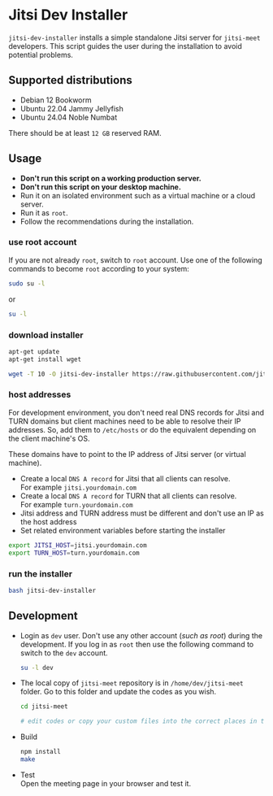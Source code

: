 # Jitsi Dev Installer

`jitsi-dev-installer` installs a simple standalone Jitsi server for `jitsi-meet`
developers. This script guides the user during the installation to avoid
potential problems.

## Supported distributions

- Debian 12 Bookworm
- Ubuntu 22.04 Jammy Jellyfish
- Ubuntu 24.04 Noble Numbat

There should be at least `12 GB` reserved RAM.

## Usage

- **Don't run this script on a working production server.**
- **Don't run this script on your desktop machine.**
- Run it on an isolated environment such as a virtual machine or a cloud server.
- Run it as `root`.
- Follow the recommendations during the installation.

### use root account

If you are not already `root`, switch to `root` account. Use one of the
following commands to become `root` according to your system:

```bash
sudo su -l
```

or

```bash
su -l
```

### download installer

```bash
apt-get update
apt-get install wget

wget -T 10 -O jitsi-dev-installer https://raw.githubusercontent.com/jitsi-contrib/installers/main/jitsi-dev/jitsi-dev-installer
```

### host addresses

For development environment, you don't need real DNS records for Jitsi and TURN
domains but client machines need to be able to resolve their IP addresses. So,
add them to `/etc/hosts` or do the equivalent depending on the client machine's
OS.

These domains have to point to the IP address of Jitsi server (or virtual
machine).

- Create a local `DNS A record` for Jitsi that all clients can resolve.\
  For example `jitsi.yourdomain.com`
- Create a local `DNS A record` for TURN that all clients can resolve.\
  For example `turn.yourdomain.com`
- Jitsi address and TURN address must be different and don't use an IP as the
  host address
- Set related environment variables before starting the installer

```bash
export JITSI_HOST=jitsi.yourdomain.com
export TURN_HOST=turn.yourdomain.com
```

### run the installer

```bash
bash jitsi-dev-installer
```

## Development

- Login as `dev` user. Don't use any other account (_such as root_) during the
  development. If you log in as `root` then use the following command to switch
  to the `dev` account.

  ```bash
  su -l dev
  ```

- The local copy of `jitsi-meet` repository is in `/home/dev/jitsi-meet` folder.
  Go to this folder and update the codes as you wish.

  ```bash
  cd jitsi-meet

  # edit codes or copy your custom files into the correct places in this folder
  ```

- Build

  ```bash
  npm install
  make
  ```

- Test\
  Open the meeting page in your browser and test it.
